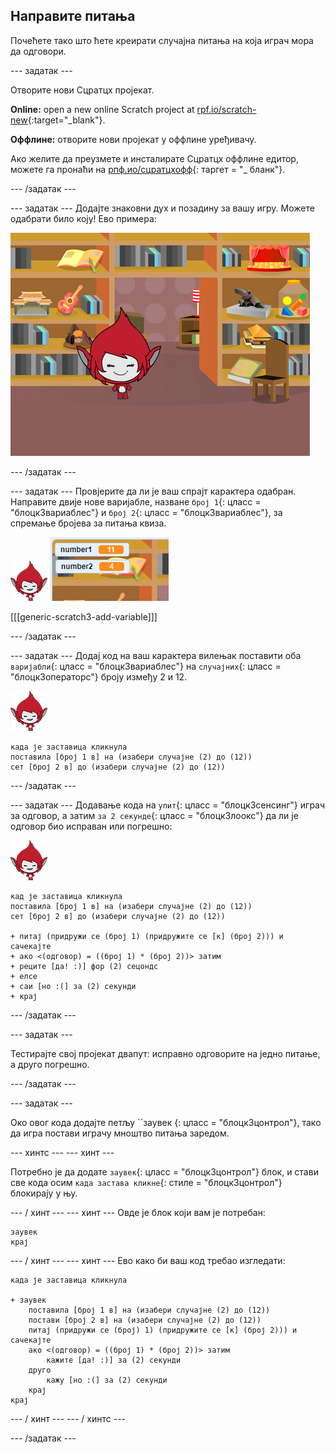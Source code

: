 ## Направите питања

Почећете тако што ћете креирати случајна питања на која играч мора да одговори.

\--- задатак \---

Отворите нови Сцратцх пројекат.

**Online:** open a new online Scratch project at [rpf.io/scratch-new](http://rpf.io/scratch-new){:target="_blank"}.

**Оффлине:** отворите нови пројекат у оффлине уређивачу.

Ако желите да преузмете и инсталирате Сцратцх оффлине едитор, можете га пронаћи на [рпф.ио/сцратцхофф](http://rpf.io/scratchoff){: таргет = "_ бланк"}.

\--- /задатак \---

\--- задатак \--- Додајте знаковни дух и позадину за вашу игру. Можете одабрати било коју! Ево примера:

![сцреенсхот](images/brain-setting.png)

\--- /задатак \---

\--- задатак \--- Провјерите да ли је ваш спрајт карактера одабран. Направите двије нове варијабле, назване `број 1`{: цласс = "блоцк3вариаблес"} и `број 2`{: цласс = "блоцк3вариаблес"}, за спремање бројева за питања квиза.

![сцреенсхот](images/giga-sprite.png) ![сцреенсхот](images/brain-variables.png)

[[[generic-scratch3-add-variable]]]

\--- /задатак \---

\--- задатак \--- Додај код на ваш карактера вилењак поставити оба `варијабли`{: цласс = "блоцк3вариаблес"} на `случајних`{: цласс = "блоцк3операторс"} броју између 2 и 12.

![сцреенсхот](images/giga-sprite.png)

```blocks3
када је заставица кликнула
поставила [број 1 в] на (изабери случајне (2) до (12))
сет [број 2 в] до (изабери случајне (2) до (12))
```

\--- /задатак \---

\--- задатак \--- Додавање кода на `упит`{: цласс = "блоцк3сенсинг"} играч за одговор, а затим `за 2 секунде`{: цласс = "блоцк3лоокс"} да ли је одговор био исправан или погрешно:

![сцреенсхот](images/giga-sprite.png)

```blocks3
кад је заставица кликнула
поставила [број 1 в] на (изабери случајне (2) до (12))
сет [број 2 в] до (изабери случајне (2) до (12))

+ питај (придружи се (број 1) (придружите се [к] (број 2))) и сачекајте
+ ако <(одговор) = ((број 1) * (број 2))> затим
+ реците [да! :)] фор (2) сецондс
+ елсе
+ саи [но :(] за (2) секунди
+ крај
```

\--- /задатак \---

\--- задатак \---

Тестирајте свој пројекат двапут: исправно одговорите на једно питање, а друго погрешно.

\--- /задатак \---

\--- задатак \---

Око овог кода додајте петљу ``заувек </code> {: цласс = "блоцк3цонтрол"}, тако да игра постави играчу мноштво питања заредом.

\--- хинтс \--- \--- хинт \---

Потребно је да додате `заувек`{: цласс = "блоцк3цонтрол"} блок, и стави све кода осим `када застава кликне`{: стиле = "блоцк3цонтрол"} блокирају у њу.

\--- / хинт \--- \--- хинт \--- Овде је блок који вам је потребан:

```blocks3
заувек
крај
```

\--- / хинт \--- \--- хинт \--- Ево како би ваш код требао изгледати:

```blocks3
када је заставица кликнула

+ заувек
    поставила [број 1 в] на (изабери случајне (2) до (12))
    постави [број 2 в] на (изабери случајне (2) до (12))
    питај (придружи се (број) 1) (придружите се [к] (број 2))) и сачекајте
    ако <(одговор) = ((број 1) * (број 2))> затим
        кажите [да! :)] за (2) секунди
    друго
        кажу [но :(] за (2) секунди
    крај
крај
```

\--- / хинт \--- \--- / хинтс \---

\--- /задатак \---